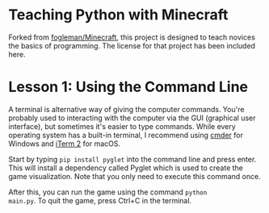 # Teaching Python with Minecraft
Forked from [fogleman/Minecraft](https://github.com/fogleman/Minecraft), this project is designed to teach novices the basics of programming. The license for that project has been included here.

# Lesson 1: Using the Command Line
A terminal is alternative way of giving the computer commands. You're probably used to interacting with the computer via the GUI (graphical user interface), but sometimes it's easier to type commands. While every operating system has a built-in terminal, I recommend using [cmder](http://cmder.net/) for Windows and [iTerm 2](https://www.iterm2.com/) for macOS.

Start by typing <code>pip install pyglet</code> into the command line and press enter. This will install a dependency called Pyglet which is used to create the game visualization. Note that you only need to execute this command once.

After this, you can run the game using the command <code>python main.py</code>. To quit the game, press Ctrl+C in the terminal.
